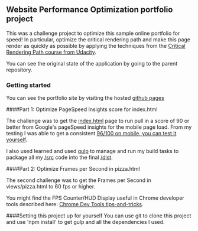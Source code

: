 ## Website Performance Optimization portfolio project

This was a challenge project to optimize this sample online portfolio for speed! In particular, optimize the critical rendering path and make this page render as quickly as possible by applying the techniques from the [Critical Rendering Path course from Udacity](https://www.udacity.com/course/ud884).

You can see the original state of the application by going to the parent repository.

### Getting started

You can see the portfolio site by visiting the hosted [github pages](http://aequinn.github.io/frontend-nanodegree-optimization/dist/)

####Part 1: Optimize PageSpeed Insights score for index.html

The challenge was to get the [index.html](http://aequinn.github.io/frontend-nanodegree-optimization/dist/) page to run pull in a score of 90 or better from Google's pageSpeed insights for the mobile page load.
From my testing I was able to get a consistent [96/100 on mobile, you can test it yourself](https://developers.google.com/speed/pagespeed/insights/?url=http%3A%2F%2Faequinn.github.io%2Ffrontend-nanodegree-optimization%2Fdist%2F).

I also used learned and used [gulp](http://gulpjs.com/) to manage and run my build tasks to package all my [/src](https://github.com/aequinn/frontend-nanodegree-optimization/tree/master/src) code into the final [/dist](https://github.com/aequinn/frontend-nanodegree-optimization/tree/master/dist).


####Part 2: Optimize Frames per Second in pizza.html

The second challenge was to get the Frames per Second in views/pizza.html to 60 fps or higher.

You might find the FPS Counter/HUD Display useful in Chrome developer tools described here: [Chrome Dev Tools tips-and-tricks](https://developer.chrome.com/devtools/docs/tips-and-tricks).

####Setting this project up for yourself
You can use git to clone this project and use 'npm install' to get gulp and all the dependencies I used.